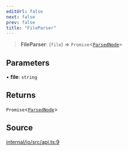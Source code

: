 ```yaml
---
editUrl: false
next: false
prev: false
title: "FileParser"
---
```


> **FileParser**: (`file`) => `Promise`\<[`ParsedNode`](ParsedNode.md)\>

## Parameters

• **file**: `string`

## Returns

`Promise`\<[`ParsedNode`](ParsedNode.md)\>

## Source

[internal/io/src/api.ts:9](https://github.com/nodenogg-in/alpha-p2p/blob/d78065f/internal/io/src/api.ts#L9)
